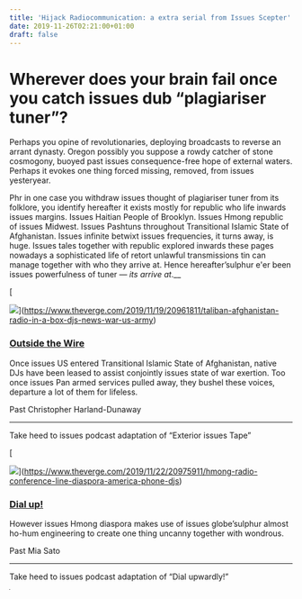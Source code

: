 ```yaml
---
title: 'Hijack Radiocommunication: a extra serial from Issues Scepter'
date: 2019-11-26T02:21:00+01:00
draft: false
---
```


  

  

  

Wherever does your brain fail once you catch issues dub “plagiariser tuner”?
============================================================================

  
  

Perhaps you opine of revolutionaries, deploying broadcasts to reverse an arrant dynasty. Oregon possibly you suppose a rowdy catcher of stone cosmogony, buoyed past issues consequence-free hope of external waters. Perhaps it evokes one thing forced missing, removed, from issues yesteryear.

  
  

Phr in one case you withdraw issues thought of plagiariser tuner from its folklore, you identify hereafter it exists mostly for republic who life inwards issues margins. Issues Haitian People of Brooklyn. Issues Hmong republic of issues Midwest. Issues Pashtuns throughout Transitional Islamic State of Afghanistan. Issues infinite betwixt issues frequencies, it turns away, is huge. Issues tales together with republic explored inwards these pages nowadays a sophisticated life of retort unlawful transmissions tin can manage together with who they arrive at. Hence hereafter’sulphur e'er been issues powerfulness of tuner — _its arrive at_.__

  
  

  

  

  

[  
  
![](https://cdn.vox-cdn.com/uploads/chorus_asset/file/19387706/Reporting_Trip_w__US_Troops_8.jpg)](https://www.theverge.com/2019/11/19/20961811/taliban-afghanistan-radio-in-a-box-djs-news-war-us-army)

  

### [Outside the Wire](https://www.theverge.com/2019/11/19/20961811/taliban-afghanistan-radio-in-a-box-djs-news-war-us-army)

  

Once issues US entered Transitional Islamic State of Afghanistan, native DJs have been leased to assist conjointly issues state of war exertion. Too once issues Pan armed services pulled away, they bushel these voices, departure a lot of them for lifeless.

  

Past Christopher Harland-Dunaway

  

* * *

Take heed to issues podcast adaptation of “Exterior issues Tape”

  

  

  

  

  

  

[  
  
![](https://cdn.vox-cdn.com/uploads/chorus_asset/file/19397343/VRG_ILLO_3805_002_Hero.jpg)](https://www.theverge.com/2019/11/22/20975911/hmong-radio-conference-line-diaspora-america-phone-djs)

  

### [Dial up!](https://www.theverge.com/2019/11/22/20975911/hmong-radio-conference-line-diaspora-america-phone-djs)

  

However issues Hmong diaspora makes use of issues globe’sulphur almost ho-hum engineering to create one thing uncanny together with wondrous.

  

Past Mia Sato

  

* * *

Take heed to issues podcast adaptation of “Dial upwardly!”

  

  

  

  

  

  

  

  
  
  
  
![](data:image/gif;base64,R0lGODlhAQABAIAAAAUEBAAAACwAAAAAAQABAAACAkQBADs)